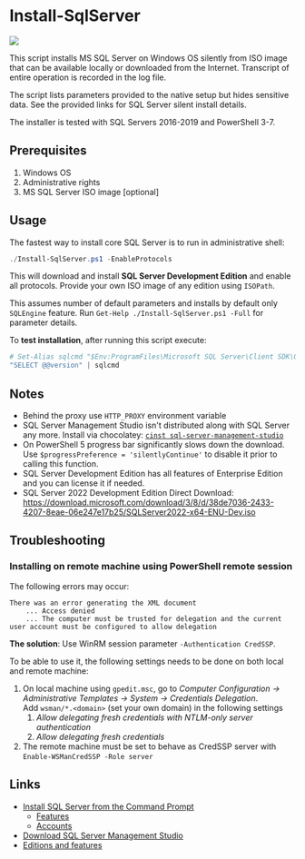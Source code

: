 # Install-SqlServer

[![](https://img.shields.io/badge/version-1.1-green)](https://github.com/majkinetor/Install-SqlServer)

This script installs MS SQL Server on Windows OS silently from ISO image that can be available locally or downloaded from the Internet.
Transcript of entire operation is recorded in the log file.

The script lists parameters provided to the native setup but hides sensitive data. See the provided links for SQL Server silent install details.

The installer is tested with SQL Servers 2016-2019 and PowerShell 3-7.

## Prerequisites

1. Windows OS
2. Administrative rights
1. MS SQL Server ISO image [optional]

## Usage

The fastest way to install core SQL Server is to run in administrative shell:

```ps1
./Install-SqlServer.ps1 -EnableProtocols
```

This will download and install **SQL Server Development Edition** and enable all protocols. Provide your own ISO image of any edition using `ISOPath`.

This assumes number of default parameters and installs by default only `SQLEngine` feature. Run `Get-Help ./Install-SqlServer.ps1 -Full` for parameter details.

To **test installation**, after running this script execute:

```ps1
# Set-Alias sqlcmd "$Env:ProgramFiles\Microsoft SQL Server\Client SDK\ODBC\170\Tools\Binn\SQLCMD.EXE"
"SELECT @@version" | sqlcmd
```

## Notes

- Behind the proxy use `HTTP_PROXY` environment variable
- SQL Server Management Studio isn't distributed along with SQL Server any more. Install via chocolatey: [`cinst sql-server-management-studio`](https://chocolatey.org/packages/sql-server-management-studio)
- On PowerShell 5 progress bar significantly slows down the download. Use `$progressPreference = 'silentlyContinue'` to disable it prior to calling this function.
- SQL Server Development Edition has all features of Enterprise Edition and you can license it if needed.
- SQL Server 2022 Development Edition Direct Download: https://download.microsoft.com/download/3/8/d/38de7036-2433-4207-8eae-06e247e17b25/SQLServer2022-x64-ENU-Dev.iso

## Troubleshooting

### Installing on remote machine using PowerShell remote session

The following errors may occur:

    There was an error generating the XML document
        ... Access denied
        ... The computer must be trusted for delegation and the current user account must be configured to allow delegation

**The solution**: Use WinRM session parameter `-Authentication CredSSP`.

To be able to use it, the following settings needs to be done on both local and remote machine:

1. On local machine using `gpedit.msc`, go to *Computer Configuration -> Administrative Templates -> System -> Credentials Delegation*.<br>
Add `wsman/*.<domain>` (set your own domain) in the following settings
    1. *Allow delegating fresh credentials with NTLM-only server authentication*
    2. *Allow delegating fresh credentials*
1. The remote machine must be set to behave as CredSSP server with `Enable-WSManCredSSP -Role server`

## Links

- [Install SQL Server from the Command Prompt](https://docs.microsoft.com/en-us/sql/database-engine/install-windows/install-sql-server-2016-from-the-command-prompt)
    - [Features](https://docs.microsoft.com/en-us/sql/database-engine/install-windows/install-sql-server-2016-from-the-command-prompt#Feature)
    - [Accounts](https://docs.microsoft.com/en-us/sql/database-engine/install-windows/install-sql-server-2016-from-the-command-prompt#Accounts)
- [Download SQL Server Management Studio](https://docs.microsoft.com/en-us/sql/ssms/download-sql-server-management-studio-ssms)
- [Editions and features](https://docs.microsoft.com/en-us/sql/sql-server/editions-and-components-of-sql-server-2017)
